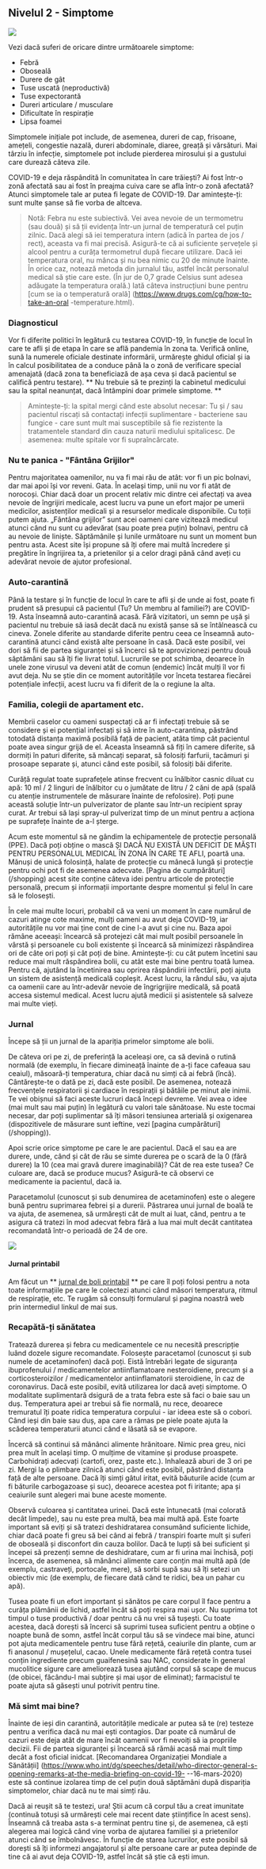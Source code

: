 ## Nivelul 2 - Simptome

![](/images/sneezing-emoji.png)

Vezi dacă suferi de oricare dintre următoarele simptome:

* Febră
* Oboseală
* Durere de gât
* Tuse uscată (neproductivă)
* Tuse expectorantă
* Dureri articulare / musculare
* Dificultate în respirație
* Lipsa foamei

Simptomele inițiale pot include, de asemenea, dureri de cap, frisoane, amețeli, congestie nazală, dureri abdominale, diaree, greață și vărsături. Mai târziu în infecție, simptomele pot include pierderea mirosului și a gustului care durează câteva zile.

COVID-19 e deja răspândită în comunitatea în care trăiești? Ai fost într-o zonă afectată sau ai fost în preajma cuiva care se afla într-o zonă afectată? Atunci simptomele tale ar putea fi legate de COVID-19. Dar amintește-ți: sunt multe șanse să fie vorba de altceva.

> Notă: Febra nu este subiectivă. Vei avea nevoie de un termometru (sau două) și să ții evidența într-un jurnal de temperatură cel puțin zilnic. Dacă alegi să iei temperatura intern (adică în partea de jos / rect), aceasta va fi mai precisă. Asigură-te că ai suficiente șervețele și alcool pentru a curăța termometrul după fiecare utilizare. Dacă iei temperatura oral, nu mânca și nu bea nimic cu 20 de minute înainte. În orice caz, notează metoda din jurnalul tău, astfel încât personalul medical să știe care este. (În jur de 0,7 grade Celsius sunt adesea adăugate la temperatura orală.) Iată câteva instrucțiuni bune pentru [cum se ia o temperatură orală] (https://www.drugs.com/cg/how-to-take-an-oral -temperature.html).

### Diagnosticul

Vor fi diferite politici în legătură cu testarea COVID-19, în funcție de locul în care te afli și de etapa în care se află pandemia în zona ta. Verifică online, sună la numerele oficiale destinate informării, urmărește ghidul oficial și ia în calcul posibilitatea de a conduce până la o zonă de verificare special amenajată (dacă zona ta beneficiază de așa ceva și dacă pacientul se califică pentru testare). ** Nu trebuie să te prezinți la cabinetul medicului sau la spital neanunțat, dacă întâmpini doar primele simptome. **

> Amintește-ți: la spital mergi când este absolut necesar: Tu și / sau pacientul riscați să contactați infecții suplimentare - bacteriene sau fungice - care sunt mult mai susceptibile să fie rezistente la tratamentele standard din cauza naturii mediului spitalicesc. De asemenea: multe spitale vor fi supraîncărcate.

### Nu te panica - "Fântâna Grijilor"

Pentru majoritatea oamenilor, nu va fi mai rău de atât: vor fi un pic bolnavi, dar mai apoi își vor reveni. Gata. În același timp, unii nu vor fi atât de norocoși. Chiar dacă doar un procent relativ mic dintre cei afectați va avea nevoie de îngrijiri medicale, acest lucru va pune un efort major pe umerii medicilor, asistenților medicali și a resurselor medicale disponibile. Cu toții putem ajuta. „Fântâna grijilor” sunt acei oameni care vizitează medicul atunci când nu sunt cu adevărat (sau poate prea puțin) bolnavi, pentru că au nevoie de liniște. Săptămânile și lunile următoare nu sunt un moment bun pentru asta. Acest site își propune să îți ofere mai multă încredere și pregătire în îngrijirea ta, a prietenilor și a celor dragi până când aveți cu adevărat nevoie de ajutor profesional.

### Auto-carantină

Până la testare și în funcție de locul în care te afli și de unde ai fost, poate fi prudent să presupui că pacientul (Tu? Un membru al familiei?) are COVID-19. Asta înseamnă auto-carantină acasă. Fără vizitatori, un semn pe ușă și pacientul nu trebuie să iasă decât dacă nu există șanse să se întâlnească cu cineva. Zonele diferite au standarde diferite pentru ceea ce înseamnă auto-carantină atunci când există alte persoane în casă. Dacă este posibil, vei dori să fii de partea siguranței și să încerci să te aprovizionezi pentru două săptămâni sau să îți fie livrat totul. Lucrurile se pot schimba, deoarece în unele zone virusul va deveni atât de comun (endemic) încât mulți îl vor fi avut deja. Nu se știe din ce moment autoritățile vor înceta testarea fiecărei potențiale infecții,  acest lucru va fi diferit de la o regiune la alta.

### Familia, colegii de apartament etc.

Membrii caselor cu oameni suspectați că ar fi infectați trebuie să se considere și ei potențial infectați și să intre în auto-carantina, păstrând totodată distanța maximă posibilă față de pacient, atâta timp cât pacientul poate avea singur grijă de el. Aceasta înseamnă să fiți în camere diferite, să dormiți în paturi diferite, să mâncați separat, să folosiți farfurii, tacâmuri și prosoape separate și, atunci când este posibil, să folosiți băi diferite.

Curăță regulat toate suprafețele atinse frecvent cu înălbitor casnic diluat cu apă: 10 ml / 2 linguri de înălbitor cu o jumătate de litru / 2 căni de apă (spală cu atenție instrumentele de măsurare înainte de refolosire). Poți pune această soluție într-un pulverizator de plante sau într-un recipient spray curat. Ar trebui să lași spray-ul pulverizat timp de un minut pentru a acționa pe suprafețe înainte de a-l șterge.

Acum este momentul să ne gândim la echipamentele de protecție personală (PPE). Dacă poți obține o mască ȘI DACĂ NU EXISTĂ UN DEFICIT DE MĂȘTI PENTRU PERSONALUL MEDICAL ÎN ZONA ÎN CARE TE AFLI, poartă una. Mănuși de unică folosință, halate de protecție cu mânecă lungă și protecție pentru ochi pot fi de asemenea adecvate. [Pagina de cumpărături] (/shopping) acest site conține câteva idei pentru articole de protecție personală, precum și informații importante despre momentul și felul în care să le folosești.

În cele mai multe locuri, probabil că va veni un moment în care numărul de cazuri atinge cote maxime, mulți oameni au avut deja COVID-19, iar autoritățile nu vor mai ține cont de cine l-a avut și cine nu. Baza apoi rămâne aceeași: încearcă să protejezi cât mai mult posibil persoanele în vârstă și persoanele cu boli existente și încearcă să minimizezi răspândirea ori de câte ori poți și cât poți de bine. Amintește-ți: cu cât putem încetini sau reduce mai mult răspândirea bolii, cu atât este mai bine pentru toată lumea. Pentru că, ajutând la încetinirea sau oprirea răspândirii infectării, poți ajuta un sistem de asistență medicală copleșit. Acest lucru, la rândul său, va ajuta ca oamenii care au într-adevăr nevoie de îngrigrijire medicală, să poată accesa sistemul medical. Acest lucru ajută medicii și asistentele să salveze mai multe vieți.

### Jurnal

Începe să ții un jurnal de la apariția primelor simptome ale bolii. 

De câteva ori pe zi, de preferință la aceleași ore, ca să devină o rutină normală (de exemplu, în fiecare dimineață înainte de a-ți face cafeaua sau ceaiul), măsoară-ți temperatura, chiar dacă nu simți că ai febră (încă). Cântărește-te o dată pe zi, dacă este posibil. De asemenea, notează frecvențele respiratorii și cardiace în respirații și bătăile pe minut ale inimii. Te vei obișnui să faci aceste lucruri dacă începi devreme. Vei avea o idee (mai mult sau mai puțin) în legătură cu valori tale sănătoase. Nu este tocmai necesar, dar poți suplimentar să îți măsori tensiunea arterială și oxigenarea (dispozitivele de măsurare sunt ieftine, vezi [pagina cumpărături] (/shopping)).

Apoi scrie orice simptome pe care le are pacientul. Dacă el sau ea are durere, unde, când și cât de rău se simte durerea pe o scară de la 0 (fără durere) la 10 (cea mai gravă durere imaginabilă)? Cât de rea este tusea? Ce culoare are, dacă se produce mucus? Asigură-te că observi ce medicamente ia pacientul, dacă ia.

Paracetamolul (cunoscut și sub denumirea de acetaminofen) este o alegere bună pentru suprimarea febrei și a durerii. Păstrarea unui jurnal de boală te va ajuta, de asemenea, să urmărești cât de mult ai luat, când, pentru a te asigura că tratezi în mod adecvat febra fără a lua mai mult decât cantitatea recomandată într-o perioadă de 24 de ore.

[![](/images/diary-small-slanted.png)](/diary)

#### Jurnal printabil

Am făcut un ** [jurnal de boli printabil](/diary) ** pe care îl poți folosi pentru a nota toate informațiile pe care le colectezi atunci când măsori temperatura, ritmul de respirație, etc. Te rugăm să consulți formularul și pagina noastră web prin intermediul linkul de mai sus.

### Recapătă-ți sănătatea

Tratează durerea și febra cu medicamentele ce nu necesită prescripție luând dozele sigure recomandate. Folosește paracetamol (cunoscut și sub numele de acetaminofen) dacă poți. Eistă întrebări legate de siguranța ibuprofenului / medicamentelor antiinflamatoare nesteroidiene, precum și a corticosteroizilor / medicamentelor antiinflamatorii steroidiene, în caz de coronavirus. Dacă este posibil, evită utilizarea lor dacă aveți simptome. O modalitate suplimentară dsigură de a trata febra este să faci o baie sau un duș. Temperatura apei ar trebui să fie normală, nu rece, deoarece tremuratul îți poate ridica temperatura corpului - iar ideea este să o cobori. Când ieși din baie sau duș, apa care a rămas pe piele poate ajuta la scăderea temperaturii atunci când e lăsată să se evapore.

Încercă să continui să mânânci alimente hrănitoare. Nimic prea greu, nici prea mult în același timp. O mulțime de vitamine și produse proaspete. Carbohidrați adecvați (cartofi, orez, paste etc.). Inhalează aburi de 3 ori pe zi. Mergi la o plimbare zilnică atunci când este posibil, păstrând distanța față de alte persoane. Dacă îți simți gâtul iritat, evită băuturile acide (cum ar fi băturile carbogazoase și suc), deoarece acestea pot fi iritante; apa și ceaiurile sunt alegeri mai bune aceste momente.

Observă culoarea și cantitatea urinei. Dacă este întunecată (mai colorată decât limpede), sau nu este prea multă, bea mai multă apă. Este foarte important să eviți și să tratezi deshidratarea consumând suficiente lichide, chiar dacă poate fi greu să bei când ai febră / transpiri foarte mult și suferi de oboseală și disconfort din cauza bolilor. Dacă te lupți să bei suficient și începei să prezenți semne de deshidratare, cum ar fi urina mai închisă, poți încerca, de asemenea, să mănânci alimente care conțin mai multă apă (de exemplu, castraveți, portocale, mere), să sorbi supă sau să îți setezi un obiectiv mic (de exemplu, de fiecare dată când te ridici, bea un pahar cu apă).

Tusea poate fi un efort important și sănătos pe care corpul îl face pentru a curăța plămânii de lichid, astfel încât să poți respira mai ușor. Nu suprima tot timpul o tuse productivă / doar pentru că nu vrei să tușești. Cu toate acestea, dacă dorești să încerci să suprimi tusea suficient pentru a obține o noapte bună de somn, astfel încât corpul tău să se vindece mai bine, atunci pot ajuta medicamentele pentru tuse fără rețetă, ceaiurile din plante, cum ar fi anasonul / mușețelul, cacao. Unele medicamente fără rețetă contra tusei conțin ingrediente precum guaifenesină sau NAC, considerate în general mucolitice sigure care ameliorează tusea ajutând corpul să scape de mucus (de obicei, făcându-l mai subțire și mai ușor de eliminat); farmacistul te poate ajuta să găsești unul potrivit pentru tine.

### Mă simt mai bine?

Înainte de ieși din carantină, autoritățile medicale ar putea să te (re) testeze pentru a verifica dacă nu mai ești contagios. Dar poate că numărul de cazuri este deja atât de mare încât oamenii vor fi nevoiți să ia propriile decizii. Fii de partea siguranței și încearcă să rămâi acasă mai mult timp decât a fost oficial inidcat. [Recomandarea Organizației Mondiale a Sănătății] (https://www.who.int/dg/speeches/detail/who-director-general-s-opening-remarks-at-the-media-briefing-on-covid-19- --16-mars-2020) este să continue izolarea timp de cel puțin două săptămâni după dispariția simptomelor, chiar dacă nu te mai simți rău.

Dacă ai reușit să te testezi, ura! Știi acum că corpul tău a creat imunitate (continuă totuși să urmărești cele mai recent date științifice în acest sens). Înseamnă că treaba asta s-a terminat pentru tine și, de asemenea, că ești alegerea mai logică când vine vorba de ajutarea familiei și a prietenilor atunci când se îmbolnăvesc. În funcție de starea lucrurilor, este posibil să dorești să îți informezi angajatorul și alte persoane care ar putea depinde de tine că ai avut deja COVID-19, astfel încât să știe că ești imun.
